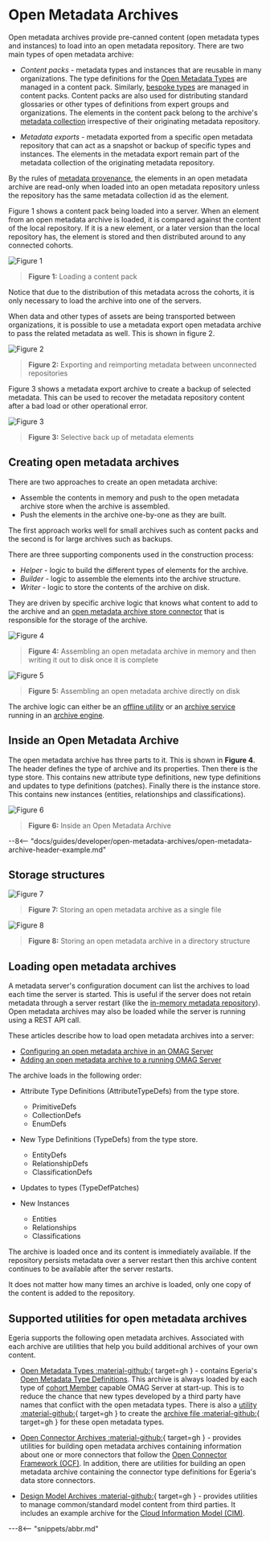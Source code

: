 <!-- SPDX-License-Identifier: CC-BY-4.0 -->
<!-- Copyright Contributors to the ODPi Egeria project. -->
  
# Open Metadata Archives
  
Open metadata archives provide pre-canned content (open metadata types and instances) to load into an open metadata repository.  There are two main types of open metadata archive:

- *Content packs* - metadata types and instances that are reusable in many organizations.  The type definitions for the [Open Metadata Types](/types) are managed in a content pack.  Similarly, [bespoke types](/guides/developer/open-metadata-archives/defining-new-types) are managed in content packs.  Content packs are also used for distributing standard glossaries or other types of definitions from expert groups and organizations.  The elements in the content pack belong to the archive's [metadata collection](/features/metadata-provenance/#metadata-collections) irrespective of their originating metadata repository.
  
- *Metadata exports* - metadata exported from a specific open metadata repository that can act as a snapshot or backup of specific types and instances.  The elements in the metadata export remain part of the metadata collection of the originating metadata repository. 

By the rules of [metadata provenance](/features/metadata-provenance/overview), the elements in an open metadata archive are read-only when loaded into an open metadata repository unless the repository has the same metadata collection id as the element. 

Figure 1 shows a content pack being loaded into a server.  When an element from an open metadata archive is loaded, it is compared against the content of the local repository. If it is a new element, or a later version than the local repository has, the element is stored and then distributed around to any connected cohorts.  

![Figure 1](open-metadata-archives-use-cases-1.svg)
> **Figure 1:** Loading a content pack

Notice that due to the distribution of this metadata across the cohorts, it is only necessary to load the archive into one of the servers.

When data and other types of assets are being transported between organizations, it is possible to use a metadata export open metadata archive to pass the related metadata as well.  This is shown in figure 2.

![Figure 2](open-metadata-archives-use-cases-2.svg)
> **Figure 2:** Exporting and reimporting metadata between unconnected repositories

Figure 3 shows a metadata export archive to create a backup of selected metadata. This can be used to recover the metadata repository content after a bad load or other operational error.

![Figure 3](open-metadata-archives-use-cases-3.svg)
> **Figure 3:** Selective back up of metadata elements

## Creating open metadata archives

There are two approaches to create an open metadata archive:

- Assemble the contents in memory and push to the open metadata archive store when the archive is assembled.
- Push the elements in the archive one-by-one as they are built.

The first approach works well for small archives such as content packs and the second is for large archives such as backups.

There are three supporting components used in the construction process:

- *Helper* - logic to build the different types of elements for the archive.
- *Builder* - logic to assemble the elements into the archive structure.
- *Writer* - logic to store the contents of the archive on disk.

They are driven by specific archive logic that knows what content to add to the archive and an [open metadata archive store connector](/concepts/open-metadata-archive-store-connector) that is responsible for the storage of the archive.


![Figure 4](/guides/developer/open-metadata-archives/in-memory-archive-construction.svg)
> **Figure 4:** Assembling an open metadata archive in memory and then writing it out to disk once it is complete


![Figure 5](/guides/developer/open-metadata-archives/on-disk-archive-construction.svg)
> **Figure 5:** Assembling an open metadata archive directly on disk

The archive logic can either be an [offline utility](#supported-utilities-for-open-metadata-archives) or an [archive service](/guides/developer/archive-services/overview) running in an [archive engine](/concepts/archive-engine).

## Inside an Open Metadata Archive

The open metadata archive has three parts to it.  This is shown in **Figure 4**. The header defines the type of archive and its properties.  Then there is the type store. This contains new attribute type definitions, new type definitions and updates to type definitions (patches).  Finally there is the instance store. This contains new instances (entities, relationships and classifications).

![Figure 6](/guides/developer/open-metadata-archives/open-metadata-archive-structure.svg)
> **Figure 6:** Inside an Open Metadata Archive

--8<-- "docs/guides/developer/open-metadata-archives/open-metadata-archive-header-example.md"

## Storage structures

![Figure 7](/guides/developer/open-metadata-archives/file-based-open-metadata-archive-storage.svg)
> **Figure 7:** Storing an open metadata archive as a single file

![Figure 8](/guides/developer/open-metadata-archives/directory-based-open-metadata-archive-storage.svg)
> **Figure 8:** Storing an open metadata archive in a directory structure

## Loading open metadata archives

A metadata server's configuration document can list the archives to load each time the server is started.  This is useful if the server does not retain metadata through a server restart (like the [in-memory metadata repository](/connectors/repository/in-memory)).  Open metadata archives may also be loaded while the server is running using a REST API call.

These articles describe how to load open metadata archives into a server:

- [Configuring an open metadata archive in an OMAG Server](/concepts/open-metadata-archive/#configuring-metadata-to-load-on-startup.md)
- [Adding an open metadata archive to a running OMAG Server](/concepts/open-metadata-archive/#adding-archive-to-running-server.md)


The archive loads in the following order:

- Attribute Type Definitions (AttributeTypeDefs) from the type store.
  - PrimitiveDefs
  - CollectionDefs
  - EnumDefs
  
- New Type Definitions (TypeDefs) from the type store.
  - EntityDefs
  - RelationshipDefs
  - ClassificationDefs
  
- Updates to types (TypeDefPatches)

- New Instances
  - Entities
  - Relationships
  - Classifications
  
The archive is loaded once and its content is immediately available.
If the repository persists metadata over a server restart then this archive content
continues to be available after the server restarts.

It does not matter how many times an archive is loaded, only one copy of the content is
added to the repository.


## Supported utilities for open metadata archives

Egeria supports the following open metadata archives.  Associated with each archive
are utilities that help you build additional archives of your own content.

- [Open Metadata Types :material-github:](https://github.com/odpi/egeria/tree/master/open-metadata-resources/open-metadata-archives/open-metadata-types){ target=gh } - contains Egeria's [Open Metadata Type Definitions](/types).  This archive is always loaded by each type of [cohort Member](/concepts/cohort-member) capable OMAG Server at start-up.  This is to reduce the chance that new types developed by a third party have names that conflict with the open metadata types. There is also a [utility :material-github:](https://github.com/odpi/egeria/tree/master/open-metadata-resources/open-metadata-archives/open-metadata-types-utility){ target=gh } to create the [archive file :material-github:](https://github.com/odpi/egeria/blob/master/content-packs/OpenMetadataTypes.json){ target=gh } for these open metadata types.

- [Open Connector Archives :material-github:](https://github.com/odpi/egeria/tree/master/open-metadata-resources/open-metadata-archives/open-connector-archives){ target=gh } - provides utilities for building open metadata archives containing information about one or more connectors that follow the [Open Connector Framework (OCF)](/frameworks/ocf/overview).  In addition, there are utilities for building an open metadata archive containing the connector type definitions for Egeria's data store connectors.

- [Design Model Archives :material-github:](https://github.com/odpi/egeria/tree/master/open-metadata-resources/open-metadata-archives/design-model-archives){ target=gh } - provides utilities to manage common/standard model content from third parties.  It includes
an example archive for the [Cloud Information Model (CIM)](https://cloudinformationmodel.org).


---8<-- "snippets/abbr.md"